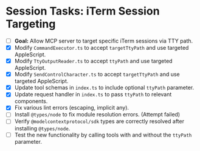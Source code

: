 # Session Tasks: iTerm Session Targeting

- [ ] **Goal:** Allow MCP server to target specific iTerm sessions via TTY path.
- [x] Modify `CommandExecutor.ts` to accept `targetTtyPath` and use targeted AppleScript.
- [x] Modify `TtyOutputReader.ts` to accept `ttyPath` and use targeted AppleScript.
- [x] Modify `SendControlCharacter.ts` to accept `targetTtyPath` and use targeted AppleScript.
- [x] Update tool schemas in `index.ts` to include optional `ttyPath` parameter.
- [x] Update request handler in `index.ts` to pass `ttyPath` to relevant components.
- [x] Fix various lint errors (escaping, implicit any).
- [ ] Install `@types/node` to fix module resolution errors. (Attempt failed)
- [ ] Verify `@modelcontextprotocol/sdk` types are correctly resolved after installing `@types/node`.
- [ ] Test the new functionality by calling tools with and without the `ttyPath` parameter.
